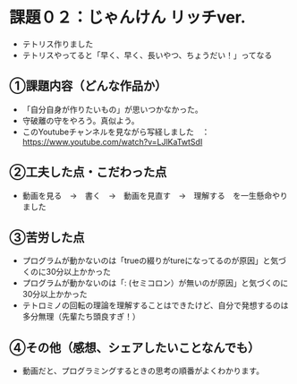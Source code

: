 # 課題０２：じゃんけん リッチver.
- テトリス作りました
- テトリスやってると「早く、早く、長いやつ、ちょうだい！」ってなる

## ①課題内容（どんな作品か）
- 「自分自身が作りたいもの」が思いつかなかった。
- 守破離の守をやろう。真似よう。
- このYoutubeチャンネルを見ながら写経しました　：　https://www.youtube.com/watch?v=LJlKaTwtSdI

## ②工夫した点・こだわった点
- 動画を見る　→　書く　→　動画を見直す　→　理解する　を一生懸命やりました

## ③苦労した点
- プログラムが動かないのは「trueの綴りがtureになってるのが原因」と気づくのに30分以上かかった
- プログラムが動かないのは「: (セミコロン）が無いのが原因」と気づくのに30分以上かかった
- テトロミノの回転の理論を理解することはできたけど、自分で発想するのは多分無理（先輩たち頭良すぎ！）

## ④その他（感想、シェアしたいことなんでも）
- 動画だと、プログラミングするときの思考の順番がよくわかります。
